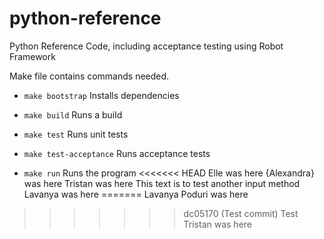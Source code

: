 # python-reference
Python Reference Code, including acceptance testing using Robot Framework

Make file contains commands needed.
* `make bootstrap` Installs dependencies

* `make build` Runs a build

* `make test` Runs unit tests

* `make test-acceptance` Runs acceptance tests

* `make run` Runs the program
<<<<<<< HEAD
Elle was here
{Alexandra} was here
Tristan was here
This text is to test another input method
Lavanya was here
=======
Lavanya Poduri was here
>>>>>>> dc05170 (Test commit)
Test
Tristan was here
